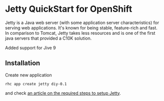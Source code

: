 # Jetty QuickStart for OpenShift

Jetty is a Java web server (with some application server characteristics) for serving web applications. It's known for being stable, feature-rich and fast. In comparison to Tomcat, Jetty takes less resources and is one of the first java servers that provided a C10K solution.

Added support for Jive 9

## Installation

Create new application

    rhc app create jetty diy-0.1

and check [an article on the required steps to setup Jetty](https://www.openshift.com/blogs/jetty-on-openshift-lightweight-java-web-serving-for-the-cloud).
